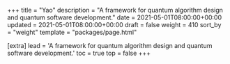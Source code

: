 +++
title = "Yao"
description = "A framework for quantum algorithm design and quantum software development."
date = 2021-05-01T08:00:00+00:00
updated = 2021-05-01T08:00:00+00:00
draft = false
weight = 410
sort_by = "weight"
template = "packages/page.html"

[extra]
lead = 'A framework for quantum algorithm design and quantum software development.'
toc = true
top = false
+++
